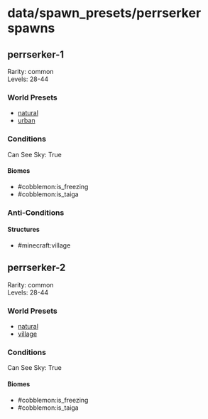 # data/spawn_presets/perrserker spawns  
  
## perrserker-1  
Rarity: common  
Levels: 28-44  
  
### World Presets  
* [natural](/data/world_presets/natural.md)  
* [urban](/data/world_presets/urban.md)  
  
### Conditions  
Can See Sky: True  
  
#### Biomes  
  * #cobblemon:is_freezing
  * #cobblemon:is_taiga
  
  
### Anti-Conditions  
  
#### Structures  
  * #minecraft:village
  
  
## perrserker-2  
Rarity: common  
Levels: 28-44  
  
### World Presets  
* [natural](/data/world_presets/natural.md)  
* [village](/data/world_presets/village.md)  
  
### Conditions  
Can See Sky: True  
  
#### Biomes  
  * #cobblemon:is_freezing
  * #cobblemon:is_taiga
  
